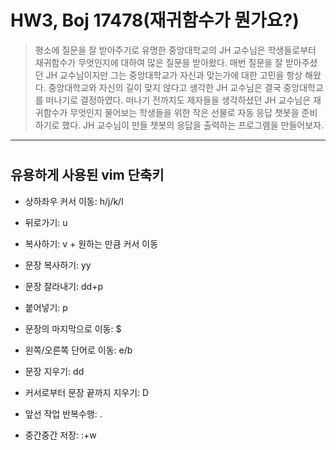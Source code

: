 
# HW3, Boj 17478(재귀함수가 뭔가요?)




>평소에 질문을 잘 받아주기로 유명한 중앙대학교의 JH 교수님은 학생들로부터 재귀함수가 무엇인지에 대하여 많은 질문을 받아왔다.
매번 질문을 잘 받아주셨던 JH 교수님이지만 그는 중앙대학교가 자신과 맞는가에 대한 고민을 항상 해왔다.
중앙대학교와 자신의 길이 맞지 않다고 생각한 JH 교수님은 결국 중앙대학교를 떠나기로 결정하였다.
떠나기 전까지도 제자들을 생각하셨던 JH 교수님은 재귀함수가 무엇인지 물어보는 학생들을 위한 작은 선물로 자동 응답 챗봇을 준비하기로 했다.
JH 교수님이 만들 챗봇의 응답을 출력하는 프로그램을 만들어보자.



---

#


## 유용하게 사용된 vim 단축키

- 상하좌우 커서 이동: h/j/k/l


- 뒤로가기: u


- 복사하기: v + 원하는 만큼 커서 이동


- 문장 복사하기: yy


- 문장 잘라내기: dd+p


- 붙어넣기: p


- 문장의 마지막으로 이동: $


- 왼쪽/오른쪽 단어로 이동: e/b


- 문장 지우기: dd


- 커서로부터 문장 끝까지 지우기: D


- 앞선 작업 반복수행: .


- 중간중간 저장: :+w


